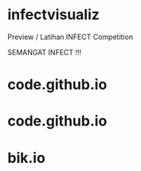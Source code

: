 # infectvisualiz
Preview / Latihan INFECT Competition

SEMANGAT INFECT !!!
# code.github.io
# code.github.io
# bik.io

